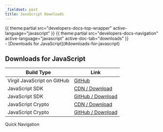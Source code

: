 ```yaml
---
_fieldset: post
title: JavaScript Downloads
---
```

<div class="content">
{{ theme:partial src="developers-docs-top-wrapper" active-language="javascript" }}
{{ theme:partial src="developers-docs-navigation" active-language="javascript" active-doc-tab="downloads" }}

<section class="docs-content-wrapper">
<div class="container">
<div class="row">
<div class="col-md-48 col-lg-34 docs-content" data-ui="affix-docs-trigger">

<div markdown="1">
- [Downloads for JavaScript](#downloads-for-javascript)
  
## Downloads for JavaScript

| Build Type                        | Link                                                                             |
| --------------------------------- |----------------------------------------------------------------------------------|
| Virgil JavaScript on GitHub | [GitHub](https://github.com/VirgilSecurity/virgil-sdk-javascript) |
| JavaScript SDK | [CDN / Download](https://cdn.virgilsecurity.com/packages/javascript/sdk/latest/virgil-sdk.min.js) |
| JavaScript SDK | [GitHub / Download](https://github.com/VirgilSecurity/virgil-sdk-javascript/archive/master.zip) |
| JavaScript Crypto | [CDN / Download](https://cdn.virgilsecurity.com/packages/javascript/crypto/latest/virgil-crypto.min.js) |
| JavaScript Crypto | [GitHub / Download](https://github.com/VirgilSecurity/virgil-crypto-javascript/archive/master.zip) |

</div>
</div>

<div class="col-md-12 col-md-offset-2 hidden-md hidden-xs hidden-sm">
<div class="docs-menu" data-ui="affix-docs">
<div class="title">Quick Navigation</div>

<div class="menu-items-wrapper" data-ui="menu-items-wrapper"></div>
</div>
</div>
</div>
</div>
</section>
</div>